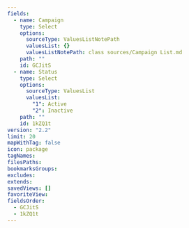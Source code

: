 ```yaml
---
fields:
  - name: Campaign
    type: Select
    options:
      sourceType: ValuesListNotePath
      valuesList: {}
      valuesListNotePath: class sources/Campaign List.md
    path: ""
    id: GCJitS
  - name: Status
    type: Select
    options:
      sourceType: ValuesList
      valuesList:
        "1": Active
        "2": Inactive
    path: ""
    id: 1kZQ1t
version: "2.2"
limit: 20
mapWithTag: false
icon: package
tagNames: 
filesPaths: 
bookmarksGroups: 
excludes: 
extends: 
savedViews: []
favoriteView: 
fieldsOrder:
  - GCJitS
  - 1kZQ1t
---
```


